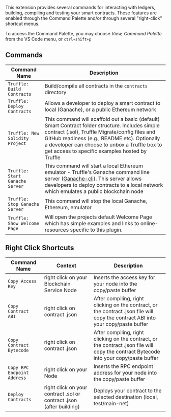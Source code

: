 <style>
    .md-typeset table:not([class]) {
        background-color: var(--md-primary-fg-color);
    }
</style>

This extension provides several commands for interacting with ledgers, building, compiling and testing your smart contracts. These features are enabled through the Command Palette and/or through several "right-click" shortcut menus.

To access the Command Palette, you may choose _View, Command Palette_ from the VS Code menu, or `ctrl+shift+p`

## Commands

| Command Name                          | Description                                                                                                                                                                                                                                                                                            |
| ------------------------------------- | ------------------------------------------------------------------------------------------------------------------------------------------------------------------------------------------------------------------------------------------------------------------------------------------------------ |
| `Truffle: Build Contracts`            | Build/compile all contracts in the `contracts` directory                                                                                                                                                                                                                                               |
| `Truffle: Deploy Contracts`           | Allows a developer to deploy a smart contract to local (Ganache), or a public Ethereum network                                                                                                                                                                                                         |
| `Truffle: New Solidity Project`       | This command will scaffold out a basic (default) Smart Contract folder structure. Includes simple contract (.sol), Truffle Migrate/config files and GitHub readiness (e.g., README etc). Optionally a developer can choose to unbox a Truffle box to get access to specific examples hosted by Truffle |
| `Truffle: Start Ganache Server`       | This command will start a local Ethereum emulator - Truffle's Ganache command line server ([Ganache-cli](https://github.com/trufflesuite/ganache-cli/blob/master/README.md)). This server allows developers to deploy contracts to a local network which emulates a public blockchain node             |
| `Truffle: Stop Ganache Server`        | This command will stop the local Ganache, Ethereum, emulator                                                                                                                                                                                                                                           |
| `Truffle: Show Welcome Page`          | Will open the projects default Welcome Page which has simple examples and links to online-resources specific to this plugin.                                                                                                                                                                           |

## Right Click Shortcuts

| Command Name                | Context                                                              | Description                                                                                                                             |
| --------------------------- | -------------------------------------------------------------------- | --------------------------------------------------------------------------------------------------------------------------------------- |
| `Copy Access Key`           | right click on your Blockchain Service Node                          | Inserts the access key for your node into the copy/paste buffer                                                                         |
| `Copy Contract ABI`         | right click on contract .json                                        | After compiling, right clicking on the contract, or the contract .json file will copy the contract ABI into your copy/paste buffer      |
| `Copy Contract Bytecode`    | right click on contract .json                                        | After compiling, right clicking on the contract, or the contract .json file will copy the contract Bytecode into your copy/paste buffer |
| `Copy RPC Endpoint Address` | right click on your Node                                             | Inserts the RPC endpoint address for your node into the copy/paste buffer                                                               |
| `Deploy Contracts`          | right click on your contract .sol or contract .json (after building) | Deploys your contract to the selected destination (local, test/main-net)                                                                |
